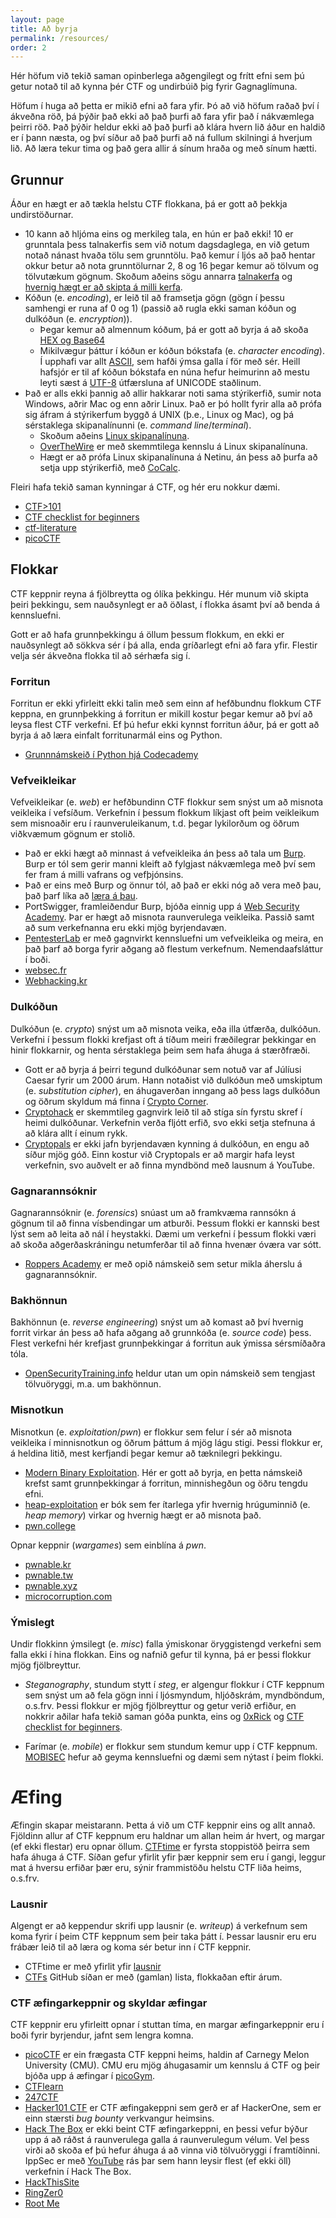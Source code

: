 ```yaml
---
layout: page
title: Að byrja
permalink: /resources/
order: 2
---
```


Hér höfum við tekið saman opinberlega aðgengilegt og frítt efni sem þú getur
notað til að kynna þér CTF og undirbúið þig fyrir Gagnaglímuna.

Höfum í huga að þetta er mikið efni að fara yfir. Þó að við höfum raðað því
í ákveðna röð, þá þýðir það ekki að það þurfi að fara yfir það í nákvæmlega
þeirri röð. Það þýðir heldur ekki að það þurfi að klára hvern lið áður en
haldið er í þann næsta, og því síður að það þurfi að ná fullum skilningi
á hverjum lið. Að læra tekur tima og það gera allir á sínum hraða og með sínum
hætti.

Grunnur
-------

Áður en hægt er að tækla helstu CTF flokkana, þá er gott að þekkja undirstöðurnar.

* 10 kann að hljóma eins og merkileg tala, en hún er það ekki! 10 er grunntala þess talnakerfis sem við notum dagsdaglega, en við getum notað nánast hvaða tölu sem grunntölu. Það kemur í ljós að það hentar okkur betur að nota grunntölurnar 2, 8 og 16 þegar kemur aö tölvum og tölvutækum gögnum. Skoðum aðeins sögu annarra [talnakerfa](https://www.youtube.com/watch?v=cZH0YnFpjwU) og [hvernig hægt er að skipta á milli kerfa](https://www.youtube.com/watch?v=L2zsmYaI5ww).
* Kóðun (e. *encoding*), er leið til að framsetja gögn (gögn í þessu samhengi er runa af 0 og 1) (passið að rugla ekki saman kóðun og dulkóðun (e. *encryption*)).
    * Þegar kemur að almennum kóðum, þá er gott að byrja á að skoða [HEX og Base64](https://www.youtube.com/watch?v=VbbOF0OPegc)
    * Mikilvægur þáttur í kóðun er kóðun bókstafa (e. *character encoding*). Í upphafi var allt [ASCII](https://www.youtube.com/watch?v=I-pQH_krD0M), sem hafði ýmsa galla í för með sér. Heill hafsjór er til af kóðun bókstafa en núna hefur heimurinn að mestu leyti sæst á [UTF-8](https://www.youtube.com/watch?v=MijmeoH9LT4) útfærsluna af UNICODE staðlinum.
* Það er alls ekki þannig að allir hakkarar noti sama stýrikerfið, sumir nota Windows, aðrir Mac og enn aðrir Linux. Það er þó hollt fyrir alla að prófa sig áfram á stýrikerfum byggð á UNIX (þ.e., Linux og Mac), og þá sérstaklega skipanalínunni (e. *command line*/*terminal*).
    * Skoðum aðeins [Linux skipanalínuna](https://www.youtube.com/watch?v=cBokz0LTizk).
    * [OverTheWire](http://overthewire.org/wargames/bandit/) er með skemmtilega kennslu á Linux skipanalínuna.
    * Hægt er að prófa Linux skipanalínuna á Netinu, án þess að þurfa að setja upp stýrikerfið, með [CoCalc](https://cocalc.com).

Fleiri hafa tekið saman kynningar á CTF, og hér eru nokkur dæmi.

* [CTF>101](https://ctf101.org/)
* [CTF checklist for beginners](https://fareedfauzi.gitbook.io/ctf-checklist-for-beginner/)
* [ctf-literature](https://github.com/s1gh/ctf-literature)
* [picoCTF](https://picoctf.org/resources)


Flokkar
-------

CTF keppnir reyna á fjölbreytta og ólíka þekkingu. Hér munum við skipta þeiri þekkingu, sem nauðsynlegt er að öðlast, í flokka ásamt því að benda á kennsluefni.

Gott er að hafa grunnþekkingu á öllum þessum flokkum, en ekki er nauðsynlegt að sökkva sér í þá alla, enda gríðarlegt efni að fara yfir. Flestir velja sér ákveðna flokka til að sérhæfa sig í.

### Forritun

Forritun er ekki yfirleitt ekki talin með sem einn af hefðbundnu flokkum CTF keppna, en grunnþekking á forritun er mikill kostur þegar kemur að því að leysa flest CTF verkefni. Ef þú hefur ekki kynnst forritun áður, þá er gott að byrja á að læra einfalt forritunarmál eins og Python.

* [Grunnnámskeið í Python hjá Codecademy](https://www.codecademy.com/learn/learn-python-3)

### Vefveikleikar

Vefveikleikar (e. *web*) er hefðbundinn CTF flokkur sem snýst um að misnota
veikleika í vefsíðum. Verkefnin í þessum flokkum líkjast oft þeim veikleikum
sem misnoaðir eru í raunveruleikanum, t.d. þegar lykilorðum og öðrum viðkvæmum
gögnum er stolið.

* Það er ekki hægt að minnast á vefveikleika án þess að tala um [Burp](https://portswigger.net/burp). Burp er tól sem gerir manni kleift að fylgjast nákvæmlega með því sem fer fram á milli vafrans og vefþjónsins.
* Það er eins með Burp og önnur tól, að það er ekki nóg að vera með þau, það þarf líka að [læra á þau](https://www.youtube.com/watch?v=UgbYozI436M).
* PortSwigger, framleiðendur Burp, bjóða einnig upp á [Web Security Academy](https://portswigger.net/web-security). Þar er hægt að misnota raunverulega veikleika. Passið samt að sum verkefnanna eru ekki mjög byrjendavæn.
* [PentesterLab](https://pentesterlab.com/) er með gagnvirkt kennsluefni um vefveikleika og meira, en það þarf að borga fyrir aðgang að flestum verkefnum. Nemendaafsláttur í boði.
* [websec.fr](https://websec.fr/)
* [Webhacking.kr](https://webhacking.kr/)

### Dulkóðun

Dulkóðun (e. *crypto*) snýst um að misnota veika, eða illa útfærða, dulkóðun.
Verkefni í þessum flokki krefjast oft á tíðum meiri fræðilegrar þekkingar en
hinir flokkarnir, og henta sérstaklega þeim sem hafa áhuga á stærðfræði.

* Gott er að byrja á þeirri tegund dulkóðunar sem notuð var af Júlíusi Caesar fyrir um 2000 árum. Hann notaðist við dulkóðun með umskiptum (e. *substitution cipher*), en áhugaverðan inngang að þess lags dulkóðun og öðrum skyldum má finna í [Crypto Corner](https://crypto.interactive-maths.com/).
* [Cryptohack](https://cryptohack.org/) er skemmtileg gagnvirk leið til að stíga sín fyrstu skref í heimi dulkóðunar. Verkefnin verða fljótt erfið, svo ekki setja stefnuna á að klára allt í einum rykk.
* [Cryptopals](https://cryptopals.com/) er ekki jafn byrjendavæn kynning á dulkóðun, en engu að síður mjög góð. Einn kostur við Cryptopals er að margir hafa leyst verkefnin, svo auðvelt er að finna myndbönd með lausnum á YouTube.

### Gagnarannsóknir

Gagnarannsóknir (e. *forensics*) snúast um að framkvæma rannsókn á gögnum til
að finna vísbendingar um atburði. Þessum flokki er kannski best lýst sem að
leita að nál í heystakki. Dæmi um verkefni í þessum flokki væri að skoða
aðgerðaskráningu netumferðar til að finna hvenær óværa var sótt.

* [Roppers Academy](https://www.hoppersroppers.org/courseCTF.html) er með opið námskeið sem setur mikla áherslu á gagnarannsóknir.

### Bakhönnun

Bakhönnun (e. *reverse engineering*) snýst um að komast að því hvernig forrit
virkar án þess að hafa aðgang að grunnkóða (e. *source code*) þess. Flest
verkefni hér krefjast grunnþekkingar á forritun auk ýmissa sérsmíðaðra tóla.

* [OpenSecurityTraining.info](https://opensecuritytraining.info/Training.html) heldur utan um opin námskeið sem tengjast tölvuöryggi, m.a. um bakhönnun.

### Misnotkun

Misnotkun (e. *exploitation*/*pwn*) er flokkur sem felur í sér að misnota
veikleika í minnisnotkun og öðrum þáttum á mjög lágu stigi. Þessi flokkur er,
á heldina litið, mest kerfjandi þegar kemur að tæknilegri þekkingu.

* [Modern Binary Exploitation](http://security.cs.rpi.edu/courses/binexp-spring2015/). Hér er gott að byrja, en þetta námskeið krefst samt grunnþekkingar á forritun, minnishegðun og öðru tengdu efni.
* [heap-exploitation](https://heap-exploitation.dhavalkapil.com/) er bók sem fer ítarlega yfir hvernig hrúguminnið (e. *heap memory*) virkar og hvernig hægt er að misnota það.
* [pwn.college](https://pwn.college/)

Opnar keppnir (*wargames*) sem einblína á *pwn*.

* [pwnable.kr](https://pwnable.kr/)
* [pwnable.tw](https://pwnable.tw/)
* [pwnable.xyz](https://pwnable.xyz/)
* [microcorruption.com](https://microcorruption.com/)

### Ýmislegt

Undir flokkinn ýmsilegt (e. *misc*) falla ýmiskonar öryggistengd verkefni sem falla ekki í hina flokkan. Eins og nafnið gefur til kynna, þá er þessi flokkur mjög fjölbreyttur.

* *Steganography*, stundum stytt í *steg*, er algengur flokkur í CTF keppnum sem snýst um að fela gögn inni í ljósmyndum, hljóðskrám, myndböndum, o.s.frv. Þessi flokkur er mjög fjölbreyttur og getur verið erfiður, en nokkrir aðilar hafa tekið saman góða punkta, eins og [0xRick](https://0xrick.github.io/lists/stego/) og [CTF checklist for beginners](https://fareedfauzi.gitbook.io/ctf-checklist-for-beginner/steganography).

* Farímar (e. *mobile*) er flokkur sem stundum kemur upp í CTF keppnum. [MOBISEC](https://mobisec.reyammer.io/) hefur að geyma kennsluefni og dæmi sem nýtast í þeim flokki.


Æfing
=====

Æfingin skapar meistarann. Þetta á við um CTF keppnir eins og allt annað.
Fjöldinn allur af CTF keppnum eru haldnar um allan heim ár hvert, og margar (ef
ekki flestar) eru opnar öllum. [CTFtime](https://ctftime.org/) er fyrsta
stoppistöð þeirra sem hafa áhuga á CTF. Síðan gefur yfirlit yfir þær keppnir
sem eru í gangi, leggur mat á hversu erfiðar þær eru, sýnir frammistöðu helstu
CTF liða heims, o.s.frv.

### Lausnir

Algengt er að keppendur skrifi upp lausnir (e. *writeup*) á verkefnum sem koma
fyrir í þeim CTF keppnum sem þeir taka þátt í. Þessar lausnir eru eru frábær
leið til að læra og koma sér betur inn í CTF keppnir.

* CTFtime er með yfirlit yfir [lausnir](https://ctftime.org/writeups)
* [CTFs](https://github.com/ctfs/) GitHub síðan er með (gamlan) lista, flokkaðan eftir árum.

### CTF æfingarkeppnir og skyldar æfingar

CTF keppnir eru yfirleitt opnar í stuttan tíma, en margar æfingarkeppnir eru í
boði fyrir byrjendur, jafnt sem lengra komna.

* [picoCTF](https://picoctf.org/) er ein frægasta CTF keppni heims, haldin af Carnegy Melon University (CMU). CMU eru mjög áhugasamir um kennslu á CTF og þeir bjóða upp á æfingar í [picoGym](https://play.picoctf.org/login?redirect=/login).
* [CTFlearn](https://ctflearn.com/)
* [247CTF](https://247ctf.com/)
* [Hacker101 CTF](https://ctf.hacker101.com/) er CTF æfingakeppni sem gerð er af HackerOne, sem er einn stærsti *bug bounty* verkvangur heimsins.
* [Hack The Box](https://www.hackthebox.eu/) er ekki beint CTF æfingarkeppni, en þessi vefur býður upp á að ráðst á raunverulega galla á raunverulegum vélum. Vel þess virði að skoða ef þú hefur áhuga á að vinna við tölvuöryggi í framtíðinni. IppSec er með [YouTube](https://www.youtube.com/channel/UCa6eh7gCkpPo5XXUDfygQQA) rás þar sem hann leysir flest (ef ekki öll) verkefnin í Hack The Box.
* [HackThisSite](https://www.hackthissite.org/)
* [RingZer0](https://ringzer0ctf.com/home)
* [Root Me](https://www.root-me.org/?lang=en)
